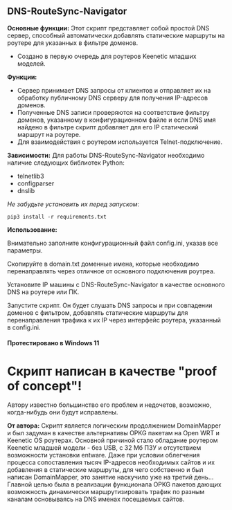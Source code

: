 ## DNS-RouteSync-Navigator


**Основные функции:** Этот скрипт представляет собой простой DNS сервер, способный автоматически добавлять статические маршруты на роутере для указанных в фильтре доменов.
- Создано в первую очередь для роутеров Keenetic младших моделей.

**Функции:**
- Сервер принимает DNS запросы от клиентов и отправляет их на обработку публичному DNS серверу для получения IP-адресов доменов.
- Полученные DNS записи проверяются на соответствие фильтру доменов, указанному в конфигурационном файле и если DNS имя найдено в фильтре скрипт добавляет для его IP статический маршрут на роутере.
- Для взаимодействия с роутером используется Telnet-подключение.

**Зависимости:** Для работы DNS-RouteSync-Navigator необходимо наличие следующих библиотек Python:
- telnetlib3
- configparser
- dnslib

*Не забудьте установить их перед запуском:*
```
pip3 install -r requirements.txt
```

**Использование:**

Внимательно заполните конфигурационный файл config.ini, указав все параметры.

Скопируйте в domain.txt доменные имена, которые необходимо перенаправлять через отличное от основного подключения роутреа.

Установите IP машины с DNS-RouteSync-Navigator в качестве основного DNS на роутере или ПК.

Запустите скрипт. Он будет слушать DNS запросы и при совпадении доменов с фильтром, добавлять статические маршруты для перенаправления трафика к их IP через интерфейс роутера, указанный в config.ini.

#### Протестировано в Windows 11


# Скрипт написан в качестве "proof of concept"!
Автору известно большинство его проблем и недочетов, возможно, когда-нибудь они будут исправлены.

**От автора:** Скрипт является логическим продолжением DomainMapper и был задуман в качестве альтернативы OPKG пакетам на Open WRT и Keenetic OS роутерах.
Основной причиной стало обладание роутером Keenetic младшей модели - без USB, с 32 Мб ПЗУ и отсутствием возможности установки entware.
Даже при условии облегчения процесса сопоставления тысяч IP-адресов необходимых сайтов и их добавления в статические маршруты, для чего собственно и был написан DomainMapper, это занятие наскучило уже на третий день…
Главной целью была в реализации функционала OPKG пакетов дающих возможность динамически маршрутизировать трафик по разным каналам основываясь на DNS именах посещаемых сайтов.


